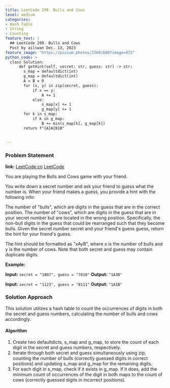 ```yaml
---
title: LeetCode 299. Bulls and Cows
level: medium
categories:
- Hash Table
- String
- Counting
feature_text: |
  ## LeetCode 299. Bulls and Cows
  Post by ailswan Dec. 13, 2023
feature_image: "https://picsum.photos/2560/600?image=872"
python_code: >
  class Solution:
      def getHint(self, secret: str, guess: str) -> str:
        s_map = defaultdict(int)
        g_map = defaultdict(int)
        A = B = 0
        for (x, y) in zip(secret, guess):
            if x == y:
                A += 1
            else:
                s_map[x] += 1
                g_map[y] += 1
        for k in s_map:
            if k in g_map:
                B += min(s_map[k], g_map[k])
        return f"{A}A{B}B"
      
         
---
```


### Problem Statement
**link:**
[LeetCode.cn](https://leetcode.cn/problems/closest-binary-search-tree-value/)
[LeetCode](https://leetcode.com/problems/closest-binary-search-tree-value/)

You are playing the Bulls and Cows game with your friend.

You write down a secret number and ask your friend to guess what the number is. When your friend makes a guess, you provide a hint with the following info:

The number of "bulls", which are digits in the guess that are in the correct position.
The number of "cows", which are digits in the guess that are in your secret number but are located in the wrong position. Specifically, the non-bull digits in the guess that could be rearranged such that they become bulls.
Given the secret number secret and your friend's guess guess, return the hint for your friend's guess.

The hint should be formatted as "xAyB", where x is the number of bulls and y is the number of cows. Note that both secret and guess may contain duplicate digits.

 
**Example:**

**Input:** `secret = "1807", guess = "7810"`
**Output:** `"1A3B"`
 
**Input:** `secret = "1123", guess = "0111"`
**Output:** `"1A1B"`

### Solution Approach
This solution utilizes a hash table to count the occurrences of digits in both the secret and guess numbers, calculating the number of bulls and cows accordingly.

#### Algorithm
1. Create two defaultdicts, s_map and g_map, to store the count of each digit in the secret and guess numbers, respectively.
2. Iterate through both secret and guess simultaneously using zip, counting the number of bulls (correctly guessed digits in correct positions) and updating s_map and g_map for the remaining digits.
3. For each digit in s_map, check if it exists in g_map. If it does, add the minimum count of occurrences of the digit in both maps to the count of cows (correctly guessed digits in incorrect positions).